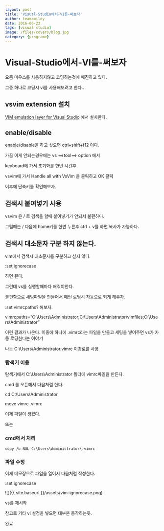 ```yaml
---
layout: post
title: 'Visual-Studio에서-VI를-써보자' 
author: teamsmiley 
date: 2016-06-23
tags: [visual studio]
image: /files/covers/blog.jpg
category: {programe}
---
```


# Visual-Studio에서-VI를-써보자

요즘 마우스를 사용하지않고 코딩하는것에 매진하고 있다.

그중 하나로 코딩시 vi를 사용해보려고 한다..

## vsvim extension 설치

[VIM emulation layer for Visual Studio](https://visualstudiogallery.msdn.microsoft.com/59ca71b3-a4a3-46ca-8fe1-0e90e3f79329) 에서 설치한다.

## enable/disable
enable/disable을 하고 싶으면 ctrl+shift+f12 이다.

가끔 이게 안되는경우에는 vs ==>tool==> option 에서

keyboard에 가서 초기화를 한번 시킨후

vsvim에 가서  Handle all with VsVim 을 클릭하고 OK 클릭

이후에 단축키를 확인해보자.

## 검색시 붙여넣기 사용 

vsvim 은 / 로 검색을 할때 붙여넣기가 안되서 불편하다.

그럴때는 /  다음에 home키를 한번 누른후 ctrl + v를 하면 복사가 가능하다.

## 검색시 대소문자 구분 하지 않는다.

vim에서 검색시 대소문자를 구분하고 싶지 않다.

:set ignorecase

하면 된다.

그런데 vs를 실행할때마다 해줘야한다.

불편함으로 세팅파일을 만들어서 매번 로딩시 자동으로 되게 해주자.

:set vimrcpaths? 해보자.

vimrcpaths=”C:\Users\Administrator;C:\Users\Administrator\vimfiles;C:\Users\Administrator”

이런 결과가 나온다. 
이중에 하나에 .vimrc라는 파일을 만들고 세팅을 넣어주면 vs가 자동 로딩한다는 이야기 

나는 C:\Users\Administrator\.vimrc 이경로를 사용

### 탐색기 이용 
탐색기에서 C:\Users\Administrator 폴더에 vimrc파일을 만든다. 

cmd 를 오픈해서 다음처럼 한다.

cd C:\Users\Administrator

move vimrc .vimrc

이제 파일이 생겼다.

또는 

### cmd에서 처리
```
copy /b NUL C:\Users\Administrator\.vimrc
```
### 파일 수정 

이제 메모장으로 파일을 열어서 다음처럼 작성한다.

:set ignorecase

![]({{ site.baseurl }}/assets/vim-ignorecase.png)

vs를 재시작

참고로 기타 vi 설정을 넣으면 대부분 동작하는듯.

완료 


